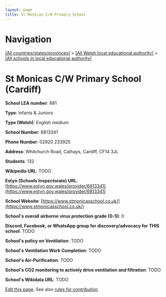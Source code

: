 ```yaml
---
layout: page
title: St Monicas C/W Primary School
---
```

# Navigation

[[All countries/states/provinces]](../../..) > [[All Welsh local educational authority]](../..) > [[All schools in local educational authority]](..)

# St Monicas C/W Primary School (Cardiff)

**School LEA number**: 681

**Type**: Infants & Juniors

**Type (Welsh)**: English medium

**School Number**: 6813341

**Phone Number**: 02920 233925

**Address**: Whitchurch Road, Cathays, Cardiff, CF14 3JL

**Students**: 132

**Wikipedia URL**: TODO

**Estyn (Schools Inspectorate) URL**: [https://www.estyn.gov.wales/provider/6813341](https://www.estyn.gov.wales/provider/6813341)

**School Website**: [https://www.stmonicasschool.co.uk/](https://www.stmonicasschool.co.uk/)

**School's overall airborne virus protection grade (0-5)**: 0

**Discord, Facebook, or WhatsApp group for discovery/advocacy for THIS school**: TODO

**School's policy on Ventilation**: TODO

**School's Ventilation Work Completion**: TODO

**School's Air-Purification**: TODO

**School's CO2 monitoring to actively drive ventilation and filtration**: TODO

**School's Wikidata URL**: TODO




[Edit this page](https://github.com/ventilate-schools/Wales/edit/prif/./Cardiff/St_Monicas_C_W_Primary_School.md). See also [rules for contribution](../../../contribution-rules/)
